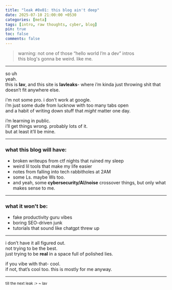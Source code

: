 ```yaml
---
title: "leak #0x01: this blog ain't deep"
date: 2025-07-10 21:00:00 +0530
categories: [meta]
tags: [intro, raw thoughts, cyber, blog]
pin: true
toc: false
comments: false
---
```


> warning: not one of those “hello world I’m a dev” intros  
> this blog's gonna be weird. like me.

---

so uh  
yeah.  
this is **lav**, and this site is **lavleaks**- where i’m kinda just throwing shit that doesn’t fit anywhere else.

i'm not some pro. i don't work at google.  
i’m just some dude from lucknow with too many tabs open  
and a habit of writing down stuff that *might* matter one day.

i’m learning in public.  
i’ll get things wrong. probably lots of it.  
but at least it’ll be mine.

---

### what this blog will have:
- broken writeups from ctf nights that ruined my sleep
- weird lil tools that make my life easier
- notes from falling into tech rabbitholes at 2AM
- some Ls. maybe Ws too.  
- and yeah, some **cybersecurity/AI/noise** crossover things, but only what makes sense to me.

---

### what it won't be:
- fake productivity guru vibes
- boring SEO-driven junk
- tutorials that sound like chatgpt threw up

---

i don’t have it all figured out.  
not trying to be the best.  
just trying to be **real** in a space full of polished lies.

if you vibe with that-
cool.  
if not, that’s cool too. this is mostly for me anyway.

---

<sub>till the next leak :>
~ lav</sub>

